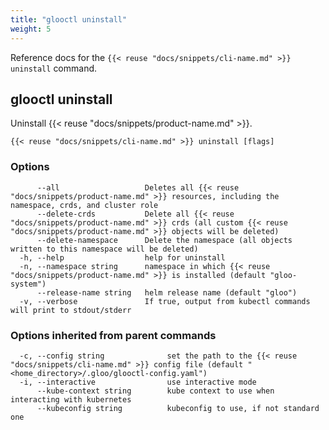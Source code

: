```yaml
---
title: "glooctl uninstall"
weight: 5
---
```


Reference docs for the `{{< reuse "docs/snippets/cli-name.md" >}} uninstall` command.

## glooctl uninstall

Uninstall {{< reuse "docs/snippets/product-name.md" >}}.

```
{{< reuse "docs/snippets/cli-name.md" >}} uninstall [flags]
```

### Options

```
      --all                   Deletes all {{< reuse "docs/snippets/product-name.md" >}} resources, including the namespace, crds, and cluster role
      --delete-crds           Delete all {{< reuse "docs/snippets/product-name.md" >}} crds (all custom {{< reuse "docs/snippets/product-name.md" >}} objects will be deleted)
      --delete-namespace      Delete the namespace (all objects written to this namespace will be deleted)
  -h, --help                  help for uninstall
  -n, --namespace string      namespace in which {{< reuse "docs/snippets/product-name.md" >}} is installed (default "gloo-system")
      --release-name string   helm release name (default "gloo")
  -v, --verbose               If true, output from kubectl commands will print to stdout/stderr
```

### Options inherited from parent commands

```
  -c, --config string              set the path to the {{< reuse "docs/snippets/cli-name.md" >}} config file (default "<home_directory>/.gloo/glooctl-config.yaml")
  -i, --interactive                use interactive mode
      --kube-context string        kube context to use when interacting with kubernetes
      --kubeconfig string          kubeconfig to use, if not standard one
```



